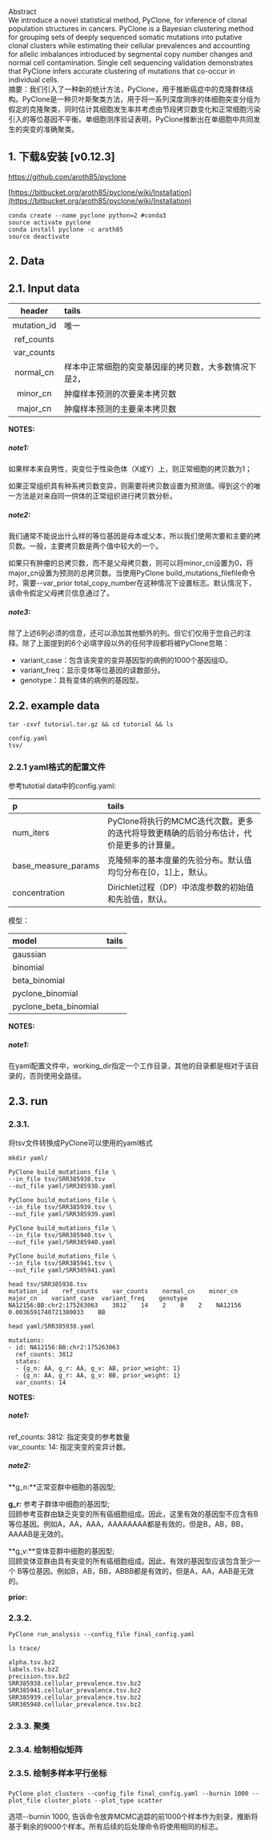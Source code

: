 Abstract  
We introduce a novel statistical method, PyClone, for inference of clonal population structures in cancers. PyClone is a Bayesian clustering method for grouping sets of deeply sequenced somatic mutations into putative clonal clusters while estimating their cellular prevalences and accounting for allelic imbalances introduced by segmental copy number changes and normal cell contamination. Single cell sequencing validation demonstrates that PyClone infers accurate clustering of mutations that co-occur in individual cells.  
摘要：我们引入了一种新的统计方法，PyClone，用于推断癌症中的克隆群体结构。PyClone是一种贝叶斯聚类方法，用于将一系列深度测序的体细胞突变分组为假定的克隆聚类，同时估计其细胞发生率并考虑由节段拷贝数变化和正常细胞污染引入的等位基因不平衡。单细胞测序验证表明，PyClone推断出在单细胞中共同发生的突变的准确聚类。

## 1. 下载&安装 \[v0.12.3\]
https://github.com/aroth85/pyclone

[https://bitbucket.org/aroth85/pyclone/wiki/Installation](https://bitbucket.org/aroth85/pyclone/wiki/Installation)

```
conda create --name pyclone python=2 #conda3
source activate pyclone
conda install pyclone -c aroth85
source deactivate
```

## 2. Data

## 2.1. Input data

| header | tails |
| :---: | :--- |
| mutation\_id | 唯一 |
| ref\_counts |  |
| var\_counts |  |
| normal\_cn | 样本中正常细胞的突变基因座的拷贝数，大多数情况下是2， |
| minor\_cn | 肿瘤样本预测的次要亲本拷贝数 |
| major\_cn | 肿瘤样本预测的主要亲本拷贝数 |

**NOTES:**

##### note1:

如果样本来自男性，突变位于性染色体（X或Y）上，则正常细胞的拷贝数为1；

如果正常组织具有种系拷贝数变异，则需要将拷贝数设置为预测值。得到这个的唯一方法是对来自同一供体的正常组织进行拷贝数分析。

##### note2:

我们通常不能说出什么样的等位基因是母本或父本，所以我们使用次要和主要的拷贝数。一般，主要拷贝数是两个值中较大的一个。

如果只有肿瘤的总拷贝数，而不是父母拷贝数，则可以将minor\_cn设置为0，将major\_cn设置为预测的总拷贝数。当使用PyClone build\_mutations\_filefile命令时，需要--var\_prior total\_copy\_number在这种情况下设置标志。默认情况下，该命令假定父母拷贝信息通过了。

##### note3:

除了上述6列必须的信息，还可以添加其他额外的列。但它们仅用于您自己的注释。除了上面提到的6个必填字段以外的任何字段都将被PyClone忽略：

* variant\_case：包含该突变的变异基因型的病例的1000个基因组ID。
* variant\_freq：显示变体等位基因的读数部分。
* genotype：具有变体的病例的基因型。

## 2.2. example data

```
tar -zxvf tutorial.tar.gz && cd tutorial && ls

config.yaml
tsv/
```

### 2.2.1 yaml格式的配置文件

参考tutotial data中的config.yaml:


| p | tails |
| :--- | :--- |
| num\_iters | PyClone将执行的MCMC迭代次数。更多的迭代将导致更精确的后验分布估计，代价是更多的计算量。 |
| base\_measure\_params | 克隆频率的基本度量的先验分布。默认值均匀分布在\[0，1\]上，默认。 |
| concentration | Dirichlet过程（DP）中浓度参数的初始值和先验值，默认。 |

  
模型：

| model | tails |
| :--- | :--- |
| gaussian |  |
| binomial |  |
| beta\_binomial |  |
| pyclone\_binomial |  |
| pyclone\_beta\_binomial |  |

**NOTES:**
##### note1:
在yaml配置文件中，working_dir指定一个工作目录，其他的目录都是相对于该目录的，否则使用全路径。

## 2.3. run
### 2.3.1. 
将tsv文件转换成PyClone可以使用的yaml格式

```
mkdir yaml/

PyClone build_mutations_file \
--in_file tsv/SRR385938.tsv 
--out_file yaml/SRR385938.yaml

PyClone build_mutations_file \
--in_file tsv/SRR385939.tsv \
--out_file yaml/SRR385939.yaml

PyClone build_mutations_file \
--in_file tsv/SRR385940.tsv \
--out_file yaml/SRR385940.yaml

PyClone build_mutations_file \
--in_file tsv/SRR385941.tsv \
--out_file yaml/SRR385941.yaml
```

```
head tsv/SRR385938.tsv
mutation_id    ref_counts    var_counts    normal_cn    minor_cn    major_cn    variant_case  variant_freq    genotype
NA12156:BB:chr2:175263063    3812    14    2    0    2    NA12156    0.0036591740721380033    BB

head yaml/SRR385938.yaml 

mutations:
- id: NA12156:BB:chr2:175263063
  ref_counts: 3812
  states:
  - {g_n: AA, g_r: AA, g_v: AB, prior_weight: 1}
  - {g_n: AA, g_r: AA, g_v: BB, prior_weight: 1}
  var_counts: 14
```

**NOTES:**
##### note1:
ref\_counts: 3812:   指定突变的参考数量  
var\_counts: 14:     指定突变的变异计数。

##### note2:

**g\_n:**正常亚群中细胞的基因型;

**g\_r:** 参考子群体中细胞的基因型;  
回顾参考亚群由缺乏突变的所有癌细胞组成。因此，这里有效的基因型不应含有B等位基因。例如A，AA，AAA，AAAAAAAA都是有效的，但是B，AB，BB，AAAAB是无效的。

**g\_v:**变体亚群中细胞的基因型;  
回顾变体亚群由具有突变的所有癌细胞组成。因此，有效的基因型应该包含至少一个 B等位基因。例如B，AB，BB，ABBB都是有效的，但是A，AA，AAB是无效的。

**prior:**

### 2.3.2.
```
PyClone run_analysis --config_file final_config.yaml
```

```
ls trace/

alpha.tsv.bz2
labels.tsv.bz2 
precision.tsv.bz2        
SRR385938.cellular_prevalence.tsv.bz2  SRR385941.cellular_prevalence.tsv.bz2
SRR385939.cellular_prevalence.tsv.bz2
SRR385940.cellular_prevalence.tsv.bz2
```

### 2.3.3. 聚类
### 2.3.4. 绘制相似矩阵
### 2.3.5. 绘制多样本平行坐标
### 
```
PyClone plot_clusters --config_file final_config.yaml --burnin 1000 --plot_file cluster_plots --plot_type scatter
```
选项--burnin 1000, 告诉命令放弃MCMC追踪的前1000个样本作为刻录，推断将基于剩余的9000个样本。所有后续的后处理命令将使用相同的标志。


